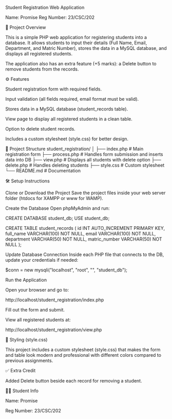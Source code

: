 Student Registration Web Application

Name: Promise
Reg Number: 23/CSC/202

📌 Project Overview

This is a simple PHP web application for registering students into a database. It allows students to input their details (Full Name, Email, Department, and Matric Number), stores the data in a MySQL database, and displays all registered students.

The application also has an extra feature (+5 marks): a Delete button to remove students from the records.

⚙️ Features

Student registration form with required fields.

Input validation (all fields required, email format must be valid).

Stores data in a MySQL database (student_records table).

View page to display all registered students in a clean table.

Option to delete student records.

Includes a custom stylesheet (style.css) for better design.

📂 Project Structure
student_registration/
│
├── index.php        # Main registration form
├── process.php      # Handles form submission and inserts data into DB
├── view.php         # Displays all students with delete option
├── delete.php       # Handles deleting students
├── style.css        # Custom stylesheet
└── README.md        # Documentation

🛠️ Setup Instructions

Clone or Download the Project
Save the project files inside your web server folder (htdocs for XAMPP or www for WAMP).

Create the Database
Open phpMyAdmin and run:

CREATE DATABASE student_db;
USE student_db;

CREATE TABLE student_records (
    id INT AUTO_INCREMENT PRIMARY KEY,
    full_name VARCHAR(100) NOT NULL,
    email VARCHAR(100) NOT NULL,
    department VARCHAR(50) NOT NULL,
    matric_number VARCHAR(50) NOT NULL
);


Update Database Connection
Inside each PHP file that connects to the DB, update your credentials if needed:

$conn = new mysqli("localhost", "root", "", "student_db");


Run the Application

Open your browser and go to:

http://localhost/student_registration/index.php


Fill out the form and submit.

View all registered students at:

http://localhost/student_registration/view.php

🎨 Styling (style.css)

This project includes a custom stylesheet (style.css) that makes the form and table look modern and professional with different colors compared to previous assignments.

✅ Extra Credit

Added Delete button beside each record for removing a student.

👨‍🎓 Student Info

Name: Promise

Reg Number: 23/CSC/202

